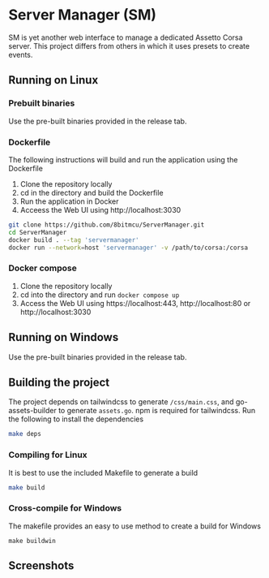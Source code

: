 # Server Manager (SM)

SM is yet another web interface to manage a dedicated Assetto Corsa server. This project differs from others in which it uses presets to create events.

## Running on Linux

### Prebuilt binaries

Use the pre-built binaries provided in the release tab.

### Dockerfile

The following instructions will build and run the application using the Dockerfile

1. Clone the repository locally
2. cd in the directory and build the Dockerfile
3. Run the application in Docker
4. Acceess the Web UI using http://localhost:3030

```sh
git clone https://github.com/8bitmcu/ServerManager.git
cd ServerManager
docker build . --tag 'servermanager'
docker run --network=host 'servermanager' -v /path/to/corsa:/corsa
```

### Docker compose

1. Clone the repository locally
2. cd into the directory and run `docker compose up`
3. Access the Web UI using https://localhost:443, http://localhost:80 or http://localhost:3030

## Running on Windows

Use the pre-built binaries provided in the release tab.

## Building the project

The project depends on tailwindcss to generate `/css/main.css`, and go-assets-builder to generate `assets.go`. npm is required for tailwindcss.
Run the following to install the dependencies

```sh
make deps
```

### Compiling for Linux

It is best to use the included Makefile to generate a build

```sh
make build
```

### Cross-compile for Windows

The makefile provides an easy to use method to create a build for Windows

```
make buildwin
```

## Screenshots
